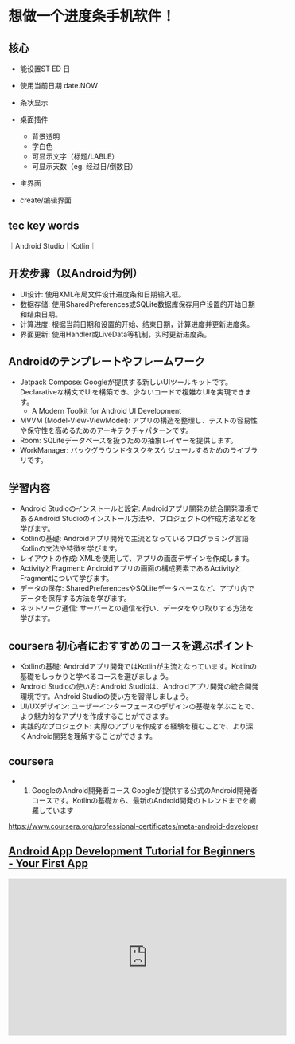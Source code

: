~~~

~~~
# 想做一个进度条手机软件！
## 核心
+ 能设置ST ED 日
+ 使用当前日期 date.NOW
+ 条状显示
+ 桌面插件
   + 背景透明
   + 字白色
   + 可显示文字（标题/LABLE）
   + 可显示天数（eg. 经过日/倒数日）

+ 主界面
+ create/编辑界面

## tec key words

｜Android Studio｜Kotlin｜

## 开发步骤（以Android为例）

+ UI设计: 使用XML布局文件设计进度条和日期输入框。
+ 数据存储: 使用SharedPreferences或SQLite数据库保存用户设置的开始日期和结束日期。
+ 计算进度: 根据当前日期和设置的开始、结束日期，计算进度并更新进度条。
+ 界面更新: 使用Handler或LiveData等机制，实时更新进度条。


## Androidのテンプレートやフレームワーク
+ Jetpack Compose: Googleが提供する新しいUIツールキットです。Declarativeな構文でUIを構築でき、少ないコードで複雑なUIを実現できます。
  + A Modern Toolkit for Android UI Development
+ MVVM (Model-View-ViewModel): アプリの構造を整理し、テストの容易性や保守性を高めるためのアーキテクチャパターンです。
+ Room: SQLiteデータベースを扱うための抽象レイヤーを提供します。
+ WorkManager: バックグラウンドタスクをスケジュールするためのライブラリです。


## 学習内容
+ Android Studioのインストールと設定: Androidアプリ開発の統合開発環境であるAndroid Studioのインストール方法や、プロジェクトの作成方法などを学びます。
+ Kotlinの基礎: Androidアプリ開発で主流となっているプログラミング言語Kotlinの文法や特徴を学びます。
+ レイアウトの作成: XMLを使用して、アプリの画面デザインを作成します。
+ ActivityとFragment: Androidアプリの画面の構成要素であるActivityとFragmentについて学びます。
+ データの保存: SharedPreferencesやSQLiteデータベースなど、アプリ内でデータを保存する方法を学びます。
+ ネットワーク通信: サーバーとの通信を行い、データをやり取りする方法を学びます。


## coursera 初心者におすすめのコースを選ぶポイント
+ Kotlinの基礎: Androidアプリ開発ではKotlinが主流となっています。Kotlinの基礎をしっかりと学べるコースを選びましょう。
+ Android Studioの使い方: Android Studioは、Androidアプリ開発の統合開発環境です。Android Studioの使い方を習得しましょう。
+ UI/UXデザイン: ユーザーインターフェースのデザインの基礎を学ぶことで、より魅力的なアプリを作成することができます。
+ 実践的なプロジェクト: 実際のアプリを作成する経験を積むことで、より深くAndroid開発を理解することができます。


## coursera
+ 1. GoogleのAndroid開発者コース
Googleが提供する公式のAndroid開発者コースです。Kotlinの基礎から、最新のAndroid開発のトレンドまでを網羅しています

https://www.coursera.org/professional-certificates/meta-android-developer


## [Android App Development Tutorial for Beginners - Your First App](https://youtu.be/FjrKMcnKahY?si=2nN1pKCe15HXJOVR)

<iframe width="560" height="315" src="https://www.youtube.com/embed/FjrKMcnKahY?si=LLXIRecTOa7eyBpE" title="YouTube video player" frameborder="0" allow="accelerometer; autoplay; clipboard-write; encrypted-media; gyroscope; picture-in-picture; web-share" referrerpolicy="strict-origin-when-cross-origin" allowfullscreen></iframe>